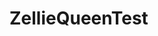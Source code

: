# ZellieQueenTest


<a href="https://heroku.com/deploy?template=https://github.com/ElsePaul/ZellieQueenTest"><img src="">
